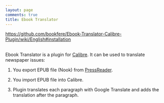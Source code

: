 ```yaml
---
layout: page
comments: true
title: Ebook Translator
---
```


<https://github.com/bookfere/Ebook-Translator-Calibre-Plugin/wiki/English#installation>
<br><br>

Ebook Translator is a plugin for [Calibre](https://download.calibre-ebook.com/4.23.0/). It can be used to translate newspaper issues:

1) You export EPUB file (Nook) from [PressReader](https://www-pressreader-com.i.ezproxy.nypl.org/en/catalog).

2) You import EPUB file into Calibre.

3) Plugin translates each paragraph with Google Translate and adds the translation after the paragraph.